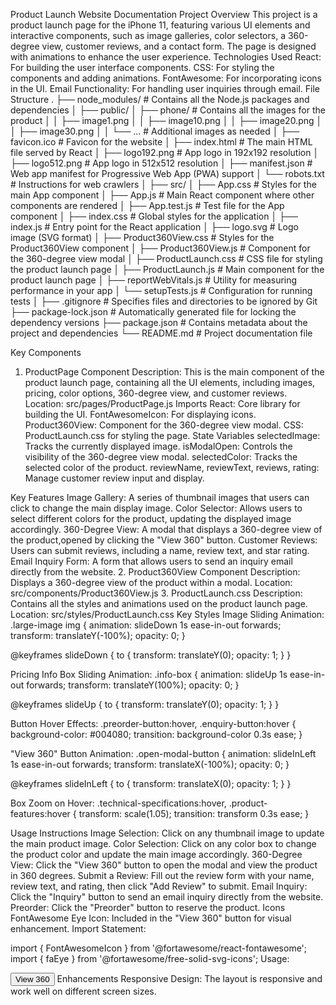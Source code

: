 Product Launch Website Documentation
Project Overview
This project is a product launch page for the iPhone 11, featuring various UI elements and interactive components, such as image galleries, color selectors, a 360-degree view, customer reviews, and a contact form. The page is designed with animations to enhance the user experience.
Technologies Used
React: For building the user interface components.
CSS: For styling the components and adding animations.
FontAwesome: For incorporating icons in the UI.
Email Functionality: For handling user inquiries through email.
File Structure
.
├── node_modules/            # Contains all the Node.js packages and dependencies
│
├── public/
│   ├── phone/               # Contains all the images for the product
│   │   ├── image1.png
│   │   ├── image10.png
│   │   ├── image20.png
│   │   ├── image30.png
│   │   └── ...              # Additional images as needed
│   ├── favicon.ico          # Favicon for the website
│   ├── index.html           # The main HTML file served by React
│   ├── logo192.png          # App logo in 192x192 resolution
│   ├── logo512.png          # App logo in 512x512 resolution
│   ├── manifest.json        # Web app manifest for Progressive Web App (PWA) support
│   └── robots.txt           # Instructions for web crawlers
│
├── src/
│   ├── App.css              # Styles for the main App component
│   ├── App.js               # Main React component where other components are rendered
│   ├── App.test.js          # Test file for the App component
│   ├── index.css            # Global styles for the application
│   ├── index.js             # Entry point for the React application
│   ├── logo.svg             # Logo image (SVG format)
│   ├── Product360View.css   # Styles for the Product360View component
│   ├── Product360View.js    # Component for the 360-degree view modal
│   ├── ProductLaunch.css    # CSS file for styling the product launch page
│   ├── ProductLaunch.js     # Main component for the product launch page
│   ├── reportWebVitals.js   # Utility for measuring performance in your app
│   └── setupTests.js        # Configuration for running tests
│
├── .gitignore               # Specifies files and directories to be ignored by Git
├── package-lock.json        # Automatically generated file for locking the dependency versions
├── package.json             # Contains metadata about the project and dependencies
└── README.md                # Project documentation file



Key Components
1. ProductPage Component
Description: This is the main component of the product launch page, containing all the UI elements, including images, pricing, color options, 360-degree view, and customer reviews.
Location: src/pages/ProductPage.js
Imports
React: Core library for building the UI.
FontAwesomeIcon: For displaying icons.
Product360View: Component for the 360-degree view modal.
CSS: ProductLaunch.css for styling the page.
State Variables
selectedImage: Tracks the currently displayed image.
isModalOpen: Controls the visibility of the 360-degree view modal.
selectedColor: Tracks the selected color of the product.
reviewName, reviewText, reviews, rating: Manage customer review input and display.


Key Features
Image Gallery: A series of thumbnail images that users can click to change the main display image.
Color Selector: Allows users to select different colors for the product, updating the displayed image accordingly.
360-Degree View: A modal that displays a 360-degree view of the product,opened by clicking the "View 360" button.
Customer Reviews: Users can submit reviews, including a name, review text, and star rating.
Email Inquiry Form: A form that allows users to send an inquiry email directly from the website.
2. Product360View Component
Description: Displays a 360-degree view of the product within a modal.
Location: src/components/Product360View.js
3. ProductLaunch.css
Description: Contains all the styles and animations used on the product launch page.
Location: src/styles/ProductLaunch.css
Key Styles
Image Sliding Animation:
.large-image img {
  animation: slideDown 1s ease-in-out forwards;
  transform: translateY(-100%);
  opacity: 0;
}

@keyframes slideDown {
  to {
    transform: translateY(0);
    opacity: 1;
  }
}


Pricing Info Box Sliding Animation:
.info-box {
  animation: slideUp 1s ease-in-out forwards;
  transform: translateY(100%);
  opacity: 0;
}

@keyframes slideUp {
  to {
    transform: translateY(0);
    opacity: 1;
  }
}

Button Hover Effects:
.preorder-button:hover,
.enquiry-button:hover {
  background-color: #004080;
  transition: background-color 0.3s ease;
}

"View 360" Button Animation:
.open-modal-button {
  animation: slideInLeft 1s ease-in-out forwards;
  transform: translateX(-100%);
  opacity: 0;
}

@keyframes slideInLeft {
  to {
    transform: translateX(0);
    opacity: 1;
  }
}

Box Zoom on Hover:
.technical-specifications:hover,
.product-features:hover {
  transform: scale(1.05);
  transition: transform 0.3s ease;
}

Usage Instructions
Image Selection: Click on any thumbnail image to update the main product image.
Color Selection: Click on any color box to change the product color and update the main image accordingly.
360-Degree View: Click the "View 360" button to open the modal and view the product in 360 degrees.
Submit a Review: Fill out the review form with your name, review text, and rating, then click "Add Review" to submit.
Email Inquiry: Click the "Inquiry" button to send an email inquiry directly from the website.
Preorder: Click the "Preorder" button to reserve the product.
Icons
FontAwesome Eye Icon: Included in the "View 360" button for visual enhancement.
Import Statement:

import { FontAwesomeIcon } from '@fortawesome/react-fontawesome';
import { faEye } from '@fortawesome/free-solid-svg-icons';
Usage:

<button className="open-modal-button" onClick={openModal}>
  <FontAwesomeIcon icon={faEye} /> View 360
</button>
Enhancements
Responsive Design: The layout is responsive and work well on different screen sizes.

